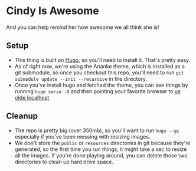 # Cindy Is Awesome

And you can help remind her how awesome we all think she is!

## Setup

* This thing is built on [Hugo](https://gohugo.io), so you'll need to install it. That's pretty easy.
* As of right now, we're using the Ananke theme, which is installed as a git submodule, so once you checkout this repo, you'll need to run `git submodule update --init --recursive` in the directory.
* Once you've install hugo and fetched the theme, you can see things by running `huge serve -D` and then pointing your favorite browser to [ye olde localhost](http://localhost:1313)

## Cleanup

* The repo is pretty big (over 350mb), so you'll want to run `hugo --gc` especially if you've been messing with resizing images.
* We don't store the `public` or `resources` directories in git because they're generated, so the first time you run things, it might take a sec to resize all the images.  If you're done playing around, you can delete those two directories to clean up hard drive space.
